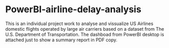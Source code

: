# PowerBI-airline-delay-analysis
This is an individual project work to analyse and vissualize US Airlines domestic flights operated by large air carriers based on  a dataset from The U.S. Department of Transportation. The dashboad from PowerBI desktop is attached just to show a summary report in PDF copy.
